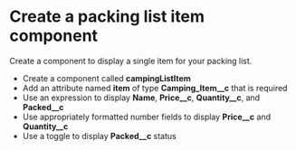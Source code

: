 # Create a packing list item component
Create a component to display a single item for your packing list.
- Create a component called **campingListItem**
- Add an attribute named **item** of type **Camping_Item__c** that is required
- Use an expression to display **Name**, **Price__c**, **Quantity__c**, and **Packed__c**
- Use appropriately formatted number fields to display **Price__c** and **Quantity__c**
- Use a toggle to display **Packed__c** status
